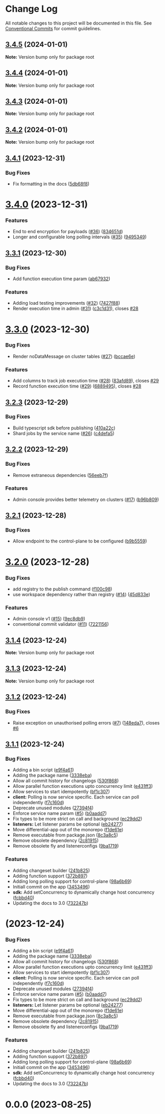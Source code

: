 # Change Log

All notable changes to this project will be documented in this file.
See [Conventional Commits](https://conventionalcommits.org) for commit guidelines.

## [3.4.5](https://github.com/differentialhq/differential/compare/v3.4.4...v3.4.5) (2024-01-01)

**Note:** Version bump only for package root





## [3.4.4](https://github.com/differentialhq/differential/compare/v3.4.3...v3.4.4) (2024-01-01)

**Note:** Version bump only for package root





## [3.4.3](https://github.com/differentialhq/differential/compare/v3.4.2...v3.4.3) (2024-01-01)

**Note:** Version bump only for package root





## [3.4.2](https://github.com/differentialhq/differential/compare/v3.4.1...v3.4.2) (2024-01-01)

**Note:** Version bump only for package root





## [3.4.1](https://github.com/differentialhq/differential/compare/v3.4.0...v3.4.1) (2023-12-31)


### Bug Fixes

* Fix formatting in the docs ([5db68f8](https://github.com/differentialhq/differential/commit/5db68f8691c43430aa0302eadae76e7ddf14f07a))





# [3.4.0](https://github.com/differentialhq/differential/compare/v3.3.1...v3.4.0) (2023-12-31)


### Features

* End to end encryption for payloads ([#36](https://github.com/differentialhq/differential/issues/36)) ([834651d](https://github.com/differentialhq/differential/commit/834651dc3170aff3c704d5518344c8ec98e6e3d3))
* Longer and configurable long polling intervals ([#35](https://github.com/differentialhq/differential/issues/35)) ([9495349](https://github.com/differentialhq/differential/commit/949534900a99cf18876363adce7df0dc27fa2c4f))





## [3.3.1](https://github.com/differentialhq/differential/compare/v3.3.0...v3.3.1) (2023-12-30)


### Bug Fixes

* Add function execution time param ([ab67932](https://github.com/differentialhq/differential/commit/ab679328b06ac3a9761e2b76d115525719ff7615))


### Features

* Adding load testing improvements ([#32](https://github.com/differentialhq/differential/issues/32)) ([7427f88](https://github.com/differentialhq/differential/commit/7427f88e0ec84bac6562dc2c23da22e2c4dd7f99))
* Render execution time in admin ([#31](https://github.com/differentialhq/differential/issues/31)) ([c3c1d31](https://github.com/differentialhq/differential/commit/c3c1d316d7becc44d5e180ab388d8b11e49fb597)), closes [#28](https://github.com/differentialhq/differential/issues/28)





# [3.3.0](https://github.com/differentialhq/differential/compare/v3.2.3...v3.3.0) (2023-12-30)


### Bug Fixes

* Render noDataMessage on cluster tables ([#27](https://github.com/differentialhq/differential/issues/27)) ([bccae6e](https://github.com/differentialhq/differential/commit/bccae6e4c90a623ea550b5eddb7b8ec33e65c2ad))


### Features

* Add columns to track job execution time ([#28](https://github.com/differentialhq/differential/issues/28)) ([83afd89](https://github.com/differentialhq/differential/commit/83afd893b0a7b2188d00c7d87e3b9f8376dbebbe)), closes [#29](https://github.com/differentialhq/differential/issues/29)
* Record function execution time ([#29](https://github.com/differentialhq/differential/issues/29)) ([6889495](https://github.com/differentialhq/differential/commit/68894954268babe6e826c6e0c507e17e066a6140)), closes [#28](https://github.com/differentialhq/differential/issues/28)





## [3.2.3](https://github.com/differentialhq/differential/compare/v3.2.2...v3.2.3) (2023-12-29)


### Bug Fixes

* Build typescript sdk before publishing ([410a22c](https://github.com/differentialhq/differential/commit/410a22c4678785e1649051e5849cc76d12c63db9))
* Shard jobs by the service name ([#26](https://github.com/differentialhq/differential/issues/26)) ([c4defa5](https://github.com/differentialhq/differential/commit/c4defa5d63119cc16fb0a1e01a5e7148aa043327))





## [3.2.2](https://github.com/differentialhq/differential/compare/v3.2.1...v3.2.2) (2023-12-29)


### Bug Fixes

* Remove extraneous dependencies ([56eeb7f](https://github.com/differentialhq/differential/commit/56eeb7f0b2bbc379c8cf16f3be13f5c81f9e4c50))


### Features

* Admin console provides better telemetry on clusters ([#17](https://github.com/differentialhq/differential/issues/17)) ([b96b809](https://github.com/differentialhq/differential/commit/b96b809db6e785354343c754d9fd59d16f499632))





## [3.2.1](https://github.com/differentialhq/differential/compare/v3.2.0...v3.2.1) (2023-12-28)


### Bug Fixes

* Allow endpoint to the control-plane to be configured ([b9b5559](https://github.com/differentialhq/differential/commit/b9b5559b16b105ce2b7c77ba40e120f71d51566b))





# [3.2.0](https://github.com/differentialhq/differential/compare/v3.1.4...v3.2.0) (2023-12-28)


### Bug Fixes

* add registry to the publish command ([f100c98](https://github.com/differentialhq/differential/commit/f100c9855e7c546c6665d7ba1866717aa0ddffbf))
* use workspace dependency rather than registry ([#14](https://github.com/differentialhq/differential/issues/14)) ([45d833e](https://github.com/differentialhq/differential/commit/45d833e13a1b359b5ec776d074da878762255b65))


### Features

* Admin console v1 ([#15](https://github.com/differentialhq/differential/issues/15)) ([9ec8db9](https://github.com/differentialhq/differential/commit/9ec8db9122a8d1de4fa6ad7f3965ec09871652cc))
* conventional commit validator ([#11](https://github.com/differentialhq/differential/issues/11)) ([7221156](https://github.com/differentialhq/differential/commit/7221156c4969e4c5da415c1774a5395cc08c77d8))





## [3.1.4](https://github.com/differentialhq/differential/compare/v3.1.3...v3.1.4) (2023-12-24)

**Note:** Version bump only for package root





## [3.1.3](https://github.com/differentialhq/differential/compare/v3.1.2...v3.1.3) (2023-12-24)

**Note:** Version bump only for package root





## [3.1.2](https://github.com/differentialhq/differential/compare/v3.1.1...v3.1.2) (2023-12-24)


### Bug Fixes

* Raise exception on unauthorised polling errors ([#7](https://github.com/differentialhq/differential/issues/7)) ([148eda7](https://github.com/differentialhq/differential/commit/148eda7aeda9bc7a44a9fa4e546d0ddc470fe2bf)), closes [#6](https://github.com/differentialhq/differential/issues/6)





## [3.1.1](https://github.com/differentialhq/differential/compare/v0.0.0...v3.1.1) (2023-12-24)


### Bug Fixes

* Adding a bin script ([e9f4a61](https://github.com/differentialhq/differential/commit/e9f4a61e1fc8fb75c85b14d9f21c5b1aee812be0))
* Adding the package name ([3338eba](https://github.com/differentialhq/differential/commit/3338ebaa7ab91ef9e5afb6acbe2967e90a4bd7a3))
* Allow all commit history for changelogs ([530f868](https://github.com/differentialhq/differential/commit/530f868db5dd6a6ece7aa803d14edf3206585195))
* Allow parallel function executions upto concurrency limit ([e431ff3](https://github.com/differentialhq/differential/commit/e431ff3cd41bce61a460e2bc89858d526c25df85))
* Allow services to start idempotently ([bf1c307](https://github.com/differentialhq/differential/commit/bf1c3079f1e8c4be56f9953a42c20e829397d8e1))
* **client:** Polling is now service specific. Each service can poll independently ([f7c160d](https://github.com/differentialhq/differential/commit/f7c160dca51b73fd2ed9a8d2eb2df1a96f02d5a0))
* Deprecate unused modules ([27394f4](https://github.com/differentialhq/differential/commit/27394f46aa1b752568db4250d0f29205fc3c3d67))
* Enforce service name param ([#5](https://github.com/differentialhq/differential/issues/5)) ([b0aadd7](https://github.com/differentialhq/differential/commit/b0aadd7e43a6c65b40d250c227ec906d65ee2320))
* Fix types to be more strict on call and background ([ec29dd2](https://github.com/differentialhq/differential/commit/ec29dd2d75a3e9a1a950f17e914ba8300d925333))
* **listeners:** Let listener params be optional ([eb24277](https://github.com/differentialhq/differential/commit/eb2427797213c61ecf95df6632290826aeefa1d9))
* Move differential-app out of the monorepo ([f1de61e](https://github.com/differentialhq/differential/commit/f1de61e714582980501764585f09b0968a223938))
* Remove executable from package.json ([8c3a8c5](https://github.com/differentialhq/differential/commit/8c3a8c5c98d61ba24311d0a9ae261fb2f759ddfc))
* Remove obsolete dependency ([2c81915](https://github.com/differentialhq/differential/commit/2c81915383dcafeed14961207d9ffee4dff99c84))
* Remove obsolete fly and listenerconfigs ([9ba1719](https://github.com/differentialhq/differential/commit/9ba171922a0160f20b557bf5c85631c2a549a15a))


### Features

* Adding changeset builder ([241b825](https://github.com/differentialhq/differential/commit/241b825aca4966a25f69f09c145cef57ec417838))
* Adding function support ([372b897](https://github.com/differentialhq/differential/commit/372b897dbad2ea3b871d6e5c0bdb28d121995cd8))
* Adding long polling support for control-plane ([98a6b69](https://github.com/differentialhq/differential/commit/98a6b69b340cfa67c3fa1759d0de9cfdf6c8f7ec))
* Initiall commit on the app ([3453496](https://github.com/differentialhq/differential/commit/34534961d59f28f62ff7d26597117cd26ac0c731))
* **sdk:** Add setConcurrency to dynamically change host concurrency ([fcbbd40](https://github.com/differentialhq/differential/commit/fcbbd401ec3aa0356aaf7e5b43d38d700c3974a4))
* Updating the docs to 3.0 ([732247b](https://github.com/differentialhq/differential/commit/732247b82975553f47d23d82f9b6fd1a7106e1a4))





# [](https://github.com/differentialhq/differential/compare/v0.0.0...v) (2023-12-24)


### Bug Fixes

* Adding a bin script ([e9f4a61](https://github.com/differentialhq/differential/commit/e9f4a61e1fc8fb75c85b14d9f21c5b1aee812be0))
* Adding the package name ([3338eba](https://github.com/differentialhq/differential/commit/3338ebaa7ab91ef9e5afb6acbe2967e90a4bd7a3))
* Allow all commit history for changelogs ([530f868](https://github.com/differentialhq/differential/commit/530f868db5dd6a6ece7aa803d14edf3206585195))
* Allow parallel function executions upto concurrency limit ([e431ff3](https://github.com/differentialhq/differential/commit/e431ff3cd41bce61a460e2bc89858d526c25df85))
* Allow services to start idempotently ([bf1c307](https://github.com/differentialhq/differential/commit/bf1c3079f1e8c4be56f9953a42c20e829397d8e1))
* **client:** Polling is now service specific. Each service can poll independently ([f7c160d](https://github.com/differentialhq/differential/commit/f7c160dca51b73fd2ed9a8d2eb2df1a96f02d5a0))
* Deprecate unused modules ([27394f4](https://github.com/differentialhq/differential/commit/27394f46aa1b752568db4250d0f29205fc3c3d67))
* Enforce service name param ([#5](https://github.com/differentialhq/differential/issues/5)) ([b0aadd7](https://github.com/differentialhq/differential/commit/b0aadd7e43a6c65b40d250c227ec906d65ee2320))
* Fix types to be more strict on call and background ([ec29dd2](https://github.com/differentialhq/differential/commit/ec29dd2d75a3e9a1a950f17e914ba8300d925333))
* **listeners:** Let listener params be optional ([eb24277](https://github.com/differentialhq/differential/commit/eb2427797213c61ecf95df6632290826aeefa1d9))
* Move differential-app out of the monorepo ([f1de61e](https://github.com/differentialhq/differential/commit/f1de61e714582980501764585f09b0968a223938))
* Remove executable from package.json ([8c3a8c5](https://github.com/differentialhq/differential/commit/8c3a8c5c98d61ba24311d0a9ae261fb2f759ddfc))
* Remove obsolete dependency ([2c81915](https://github.com/differentialhq/differential/commit/2c81915383dcafeed14961207d9ffee4dff99c84))
* Remove obsolete fly and listenerconfigs ([9ba1719](https://github.com/differentialhq/differential/commit/9ba171922a0160f20b557bf5c85631c2a549a15a))


### Features

* Adding changeset builder ([241b825](https://github.com/differentialhq/differential/commit/241b825aca4966a25f69f09c145cef57ec417838))
* Adding function support ([372b897](https://github.com/differentialhq/differential/commit/372b897dbad2ea3b871d6e5c0bdb28d121995cd8))
* Adding long polling support for control-plane ([98a6b69](https://github.com/differentialhq/differential/commit/98a6b69b340cfa67c3fa1759d0de9cfdf6c8f7ec))
* Initiall commit on the app ([3453496](https://github.com/differentialhq/differential/commit/34534961d59f28f62ff7d26597117cd26ac0c731))
* **sdk:** Add setConcurrency to dynamically change host concurrency ([fcbbd40](https://github.com/differentialhq/differential/commit/fcbbd401ec3aa0356aaf7e5b43d38d700c3974a4))
* Updating the docs to 3.0 ([732247b](https://github.com/differentialhq/differential/commit/732247b82975553f47d23d82f9b6fd1a7106e1a4))



# 0.0.0 (2023-08-25)
